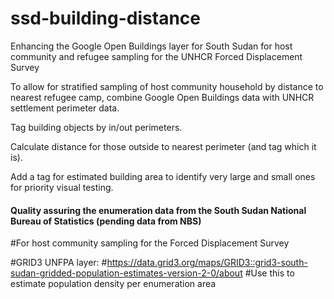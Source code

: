 # ssd-building-distance
Enhancing the Google Open Buildings layer for South Sudan for host community and refugee sampling for the UNHCR Forced Displacement Survey

To allow for stratified sampling of host community household by distance to nearest refugee camp, combine Google Open Buildings data with UNHCR settlement perimeter data.

Tag building objects by in/out perimeters.

Calculate distance for those outside to nearest perimeter (and tag which it is).

Add a tag for estimated building area to identify very large and small ones for priority visual testing.

####
#### Quality assuring the enumeration data from the South Sudan National Bureau of Statistics (pending data from NBS)

#For host community sampling for the Forced Displacement Survey

#GRID3 UNFPA layer:
#https://data.grid3.org/maps/GRID3::grid3-south-sudan-gridded-population-estimates-version-2-0/about
#Use this to estimate population density per enumeration area
